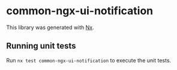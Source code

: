 # common-ngx-ui-notification

This library was generated with [Nx](https://nx.dev).

## Running unit tests

Run `nx test common-ngx-ui-notification` to execute the unit tests.
